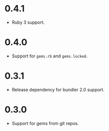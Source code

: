 # 0.4.1

- Ruby 3 support.

# 0.4.0

- Support for `gems.rb` and `gems.locked`.

# 0.3.1

- Release dependency for bundler 2.0 support.

# 0.3.0

- Support for gems from git repos.
